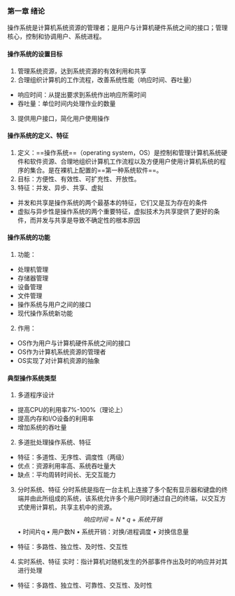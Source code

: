 ### 第一章  绪论
操作系统是计算机系统资源的管理者；是用户与计算机硬件系统之间的接口；管理核心，控制和协调用户、系统进程。
####  操作系统的设置目标
   1. 管理系统资源，达到系统资源的有效利用和共享
   2. 合理组织计算机的工作流程，改善系统性能（响应时间、吞吐量）
   * 响应时间：从提出要求到系统作出响应所需时间
   * 吞吐量：单位时间内处理作业的数量
   3. 提供用户接口，简化用户使用操作
#### 操作系统的定义、特征
   1. 定义：==操作系统==（operating system，OS）是控制和管理计算机系统硬件和软件资源、合理地组织计算机工作流程以及方便用户使用计算机系统的程序的集合。是在裸机上配置的==第一种系统软件==。
   2. 目标：方便性、有效性、可扩充性、开放性。
   3. 特征：并发、异步、共享、虚拟
   * 并发和共享是操作系统的两个最基本的特征，它们又是互为存在的条件
   * 虚拟与异步性是操作系统的两个重要特征，虚拟技术为共享提供了更好的条件，而并发与共享是导致不确定性的根本原因
#### 操作系统的功能
   1. 功能：
   * 处理机管理
   * 存储器管理
   * 设备管理
   * 文件管理
   * 操作系统与用户之间的接口   
   * 现代操作系统新功能
   2. 作用：
   * OS作为用户与计算机硬件系统之间的接口
   * OS作为计算机系统资源的管理者
   * OS实现了对计算机资源的抽象
#### 典型操作系统类型
   1. 多道程序设计
   * 提高CPU的利用率7%-100%（理论上）
   * 提高内存和I/O设备的利用率
   * 增加系统的吞吐量
   2. 多道批处理操作系统、特征
   * 特征：多道性、无序性、调度性（两级）
   * 优点：资源利用率高、系统吞吐量大
   * 缺点：平均周转时间长、无交互能力
   3. 分时系统、特征
      分时系统是指在一台主机上连接了多个配有显示器和键盘的终端并由此所组成的系统，该系统允许多个用户同时通过自己的终端，以交互方式使用计算机，共享主机中的资源。
$$
响应时间=N*q+系统开销
$$
   • 时间片q   • 用户数N 
   • 系统开销：对换/进程调度 • 对换信息量 

   *  特征：多路性、独立性、及时性、交互性
   4. 实时系统、特征
      实时：指计算机对随机发生的外部事件作出及时的响应并对其进行处理
   *  特征：多路性、独立性、可靠性、交互性、及时性

